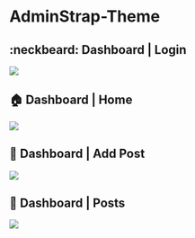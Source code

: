 # AdminStrap-Theme

## :neckbeard: Dashboard | Login
<img src='http://i.imgur.com/RBzkDR4.png' />

## :house: Dashboard | Home
<img src='http://i.imgur.com/lbH52fN.png' />

## :pencil: Dashboard | Add Post
<img src='http://imgur.com/wTdGrrk.png' />

## :newspaper: Dashboard | Posts
<img src='http://imgur.com/K09cIN5.png' />
